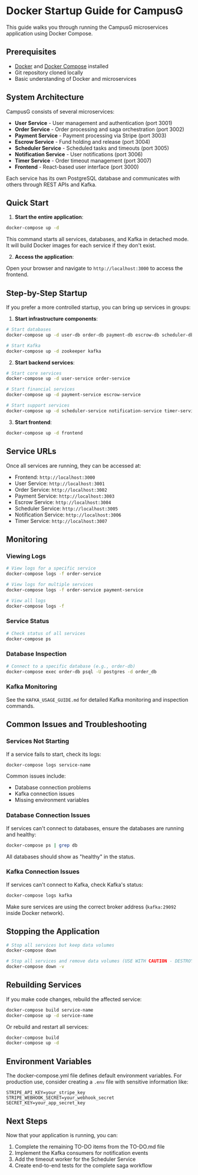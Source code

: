 # Docker Startup Guide for CampusG

This guide walks you through running the CampusG microservices application using Docker Compose.

## Prerequisites

- [Docker](https://docs.docker.com/get-docker/) and [Docker Compose](https://docs.docker.com/compose/install/) installed
- Git repository cloned locally
- Basic understanding of Docker and microservices

## System Architecture

CampusG consists of several microservices:

- **User Service** - User management and authentication (port 3001)
- **Order Service** - Order processing and saga orchestration (port 3002)
- **Payment Service** - Payment processing via Stripe (port 3003)
- **Escrow Service** - Fund holding and release (port 3004)
- **Scheduler Service** - Scheduled tasks and timeouts (port 3005)
- **Notification Service** - User notifications (port 3006)
- **Timer Service** - Order timeout management (port 3007)
- **Frontend** - React-based user interface (port 3000)

Each service has its own PostgreSQL database and communicates with others through REST APIs and Kafka.

## Quick Start

1. **Start the entire application**:

```bash
docker-compose up -d
```

This command starts all services, databases, and Kafka in detached mode. It will build Docker images for each service if they don't exist.

2. **Access the application**:

Open your browser and navigate to `http://localhost:3000` to access the frontend.

## Step-by-Step Startup

If you prefer a more controlled startup, you can bring up services in groups:

1. **Start infrastructure components**:

```bash
# Start databases
docker-compose up -d user-db order-db payment-db escrow-db scheduler-db notification-db timer-db

# Start Kafka
docker-compose up -d zookeeper kafka
```

2. **Start backend services**:

```bash
# Start core services
docker-compose up -d user-service order-service 

# Start financial services
docker-compose up -d payment-service escrow-service

# Start support services
docker-compose up -d scheduler-service notification-service timer-service
```

3. **Start frontend**:

```bash
docker-compose up -d frontend
```

## Service URLs

Once all services are running, they can be accessed at:

- Frontend: `http://localhost:3000`
- User Service: `http://localhost:3001`
- Order Service: `http://localhost:3002`
- Payment Service: `http://localhost:3003`
- Escrow Service: `http://localhost:3004`
- Scheduler Service: `http://localhost:3005`
- Notification Service: `http://localhost:3006`
- Timer Service: `http://localhost:3007`

## Monitoring

### Viewing Logs

```bash
# View logs for a specific service
docker-compose logs -f order-service

# View logs for multiple services
docker-compose logs -f order-service payment-service

# View all logs
docker-compose logs -f
```

### Service Status

```bash
# Check status of all services
docker-compose ps
```

### Database Inspection

```bash
# Connect to a specific database (e.g., order-db)
docker-compose exec order-db psql -U postgres -d order_db
```

### Kafka Monitoring

See the `KAFKA_USAGE_GUIDE.md` for detailed Kafka monitoring and inspection commands.

## Common Issues and Troubleshooting

### Services Not Starting

If a service fails to start, check its logs:

```bash
docker-compose logs service-name
```

Common issues include:
- Database connection problems
- Kafka connection issues
- Missing environment variables

### Database Connection Issues

If services can't connect to databases, ensure the databases are running and healthy:

```bash
docker-compose ps | grep db
```

All databases should show as "healthy" in the status.

### Kafka Connection Issues

If services can't connect to Kafka, check Kafka's status:

```bash
docker-compose logs kafka
```

Make sure services are using the correct broker address (`kafka:29092` inside Docker network).

## Stopping the Application

```bash
# Stop all services but keep data volumes
docker-compose down

# Stop all services and remove data volumes (USE WITH CAUTION - DESTROYS ALL DATA)
docker-compose down -v
```

## Rebuilding Services

If you make code changes, rebuild the affected service:

```bash
docker-compose build service-name
docker-compose up -d service-name
```

Or rebuild and restart all services:

```bash
docker-compose build
docker-compose up -d
```

## Environment Variables

The docker-compose.yml file defines default environment variables. For production use, consider creating a `.env` file with sensitive information like:

```
STRIPE_API_KEY=your_stripe_key
STRIPE_WEBHOOK_SECRET=your_webhook_secret
SECRET_KEY=your_app_secret_key
```

## Next Steps

Now that your application is running, you can:

1. Complete the remaining TO-DO items from the TO-DO.md file
2. Implement the Kafka consumers for notification events
3. Add the timeout worker for the Scheduler Service
4. Create end-to-end tests for the complete saga workflow
